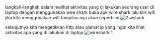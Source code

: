 langkah-langkah dalam melihat aktivitas yang di lakukan seorang user di laptop dengan menggunakan wire shark 
buka apk wire shark lalu klik wifi jika kita menggunakan wifi tampilan nya akan seperti ini
![2 wshark](https://github.com/amarhidayat12/PRATIKUM-JARKOM/assets/127036105/95cd87f4-49a8-48c2-8f68-e75f9e1429da)

selanjutnya kita mengetikkan http atau alamat ip yang ingin kita lihat aktivitas apa yang di lakukan di laptop
![wireshark 1](https://github.com/amarhidayat12/PRATIKUM-JARKOM/assets/127036105/542b2da1-3bef-4ae5-a27b-06eee36ad93e)







